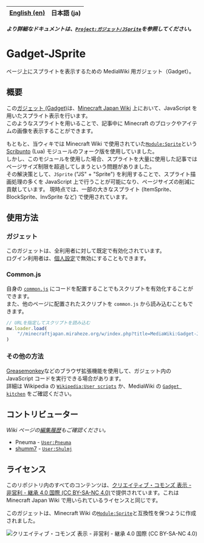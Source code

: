 <table>
    <thead>
        <tr>
            <th style="text-align:center"><a href="README.md">English (en)</a></th>
            <th style="text-align:center">日本語 (ja)</th>
        </tr>
    </thead>
</table>

**_より詳細なドキュメントは、[`Project:ガジェット/JSprite`](https://minecraftjapan.miraheze.org/wiki/Project:ガジェット/JSprite)を参照してください。_**

# Gadget-JSprite

ページ上にスプライトを表示するための MediaWiki 用ガジェット（Gadget）。

## 概要

この[ガジェット (Gadget)](https://www.mediawiki.org/wiki/Extension:Gadgets)は、[Minecraft Japan Wiki](https://minecraftjapan.miraheze.org/wiki/Minecraft_Japan_Wiki) 上において、JavaScript を用いたスプライト表示を行います。  
このようなスプライトを用いることで、記事中に Minecraft のブロックやアイテムの画像を表示することができます。

もともと、当ウィキでは Minecraft Wiki で使用されていた[`Module:Sprite`](https://minecraft.wiki/w/Module:Sprite)という[Scribunto](https://www.mediawiki.org/wiki/Extension:Scribunto) (Lua) モジュールのフォーク版を使用していました。  
しかし、このモジュールを使用した場合、スプライトを大量に使用した記事ではページサイズ制限を超過してしまうという問題がありました。  
その解決策として、`JSprite` ("JS" + "Sprite") を利用することで、スプライト描画処理の多くを JavaScript 上で行うことが可能になり、ページサイズの削減に貢献しています。
現時点では、一部の大きなスプライト (ItemSprite、BlockSprite、InvSprite など) で使用されています。

## 使用方法

### ガジェット

このガジェットは、全利用者に対して既定で有効化されています。  
ログイン利用者は、[個人設定](https://minecraftjapan.miraheze.org/wiki/Special:Preferences#mw-prefsection-gadgets)で無効にすることもできます。

### Common.js

自身の [`common.js`](https://minecraftjapan.miraheze.org/wiki/Special:MyPage/common.js) にコードを配置することでもスクリプトを有効化することができます。  
また、他のページに配置されたスクリプトを `common.js` から読み込むこともできます。

```js
// URLを指定してスクリプトを読み込む
mw.loader.load(
    "//minecraftjapan.miraheze.org/w/index.php?title=MediaWiki:Gadget-JSprite.js&action=raw&ctype=text/javascript"
)
```

### その他の方法

[Greasemonkey](https://github.com/greasemonkey/greasemonkey)などのブラウザ拡張機能を使用して、ガジェット内の JavaScript コードを実行できる場合があります。  
詳細は Wikipedia の [`Wikipedia:User scripts`](https://en.wikipedia.org/wiki/Wikipedia:User_scripts) か、MediaWiki の [`Gadget kitchen`](https://www.mediawiki.org/wiki/Gadget_kitchen) をご確認ください。

## コントリビューター

_Wiki ページの[編集履歴](https://minecraftjapan.miraheze.org/wiki/MediaWiki:Gadget-JSprite.js?action=history)もご確認ください。_

-   Pneuma - [`User:Pneuma`](https://minecraftjapan.miraheze.org/wiki/User:Pneuma)
-   [shumm7](https://github.com/shumm7) - [`User:Shulmj`](https://minecraftjapan.miraheze.org/wiki/User:Shulmj)

## ライセンス

このリポジトリ内のすべてのコンテンツは、[クリエイティブ・コモンズ 表示 - 非営利 - 継承 4.0 国際 (CC BY-SA-NC 4.0)](https://creativecommons.org/licenses/by-nc-sa/4.0/deed.ja)で提供されています。これは Minecraft Japan Wiki で用いられているライセンスと同じです。

このガジェットは、Minecraft Wiki の[`Module:Sprite`](https://minecraft.wiki/w/Module:Sprite)と互換性を保つように作成されました。

![クリエイティブ・コモンズ 表示 - 非営利 - 継承 4.0 国際 (CC BY-SA-NC 4.0)](https://mirrors.creativecommons.org/presskit/buttons/88x31/svg/by-nc-sa.eu.svg "CC BY-SA-NC 4.0")
